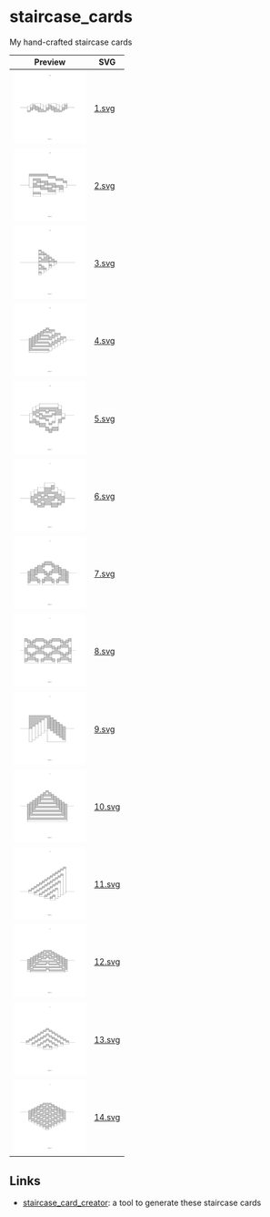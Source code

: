 # staircase_cards

My hand-crafted staircase cards

Preview                              |SVG
-------------------------------------|------------
![1_thumbnail.png](1_thumbnail.png)  |[1.svg](1.svg)
![2_thumbnail.png](2_thumbnail.png)  |[2.svg](2.svg)
![3_thumbnail.png](3_thumbnail.png)  |[3.svg](3.svg)
![4_thumbnail.png](4_thumbnail.png)  |[4.svg](4.svg)
![5_thumbnail.png](5_thumbnail.png)  |[5.svg](5.svg)
![6_thumbnail.png](6_thumbnail.png)  |[6.svg](6.svg)
![7_thumbnail.png](7_thumbnail.png)  |[7.svg](7.svg)
![8_thumbnail.png](8_thumbnail.png)  |[8.svg](8.svg)
![9_thumbnail.png](9_thumbnail.png)  |[9.svg](9.svg)
![10_thumbnail.png](10_thumbnail.png)|[10.svg](10.svg)
![11_thumbnail.png](11_thumbnail.png)|[11.svg](11.svg)
![12_thumbnail.png](12_thumbnail.png)|[12.svg](12.svg)
![13_thumbnail.png](13_thumbnail.png)|[13.svg](13.svg)
![14_thumbnail.png](14_thumbnail.png)|[14.svg](14.svg)

## Links

- [staircase_card_creator](https://github.com/richelbilderbeek/staircase_card_creator):
  a tool to generate these staircase cards
